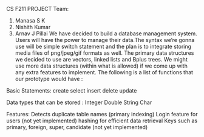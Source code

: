 CS F211 PROJECT
Team:
1. Manasa S K
2. Nishith Kumar
3. Arnav J Pillai
We have decided to build a database management system. Users will
have the power to manage their data.The
syntax we’re gonna use will be simple switch statement and the plan is to
integrate storing media files of png/jpeg/gif formats as well. The primary
data structures we decided to use are vectors, linked lists and Bplus trees. We
might use more data structures (within what is allowed) if we come up with
any extra features to implement. The following is a list of functions that our
prototype would have :

Basic Statements:
  create
  select
  insert
  delete
  update
  
Data types that can be stored :
  Integer
  Double
  String
  Char
  
Features:
  Detects duplicate table names (primary indexing)
  Login feature for users (not yet implemented)
  hashing for efficient data retrieval
  Keys such as primary, foreign, super, candidate (not yet implemented)
  
